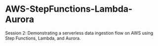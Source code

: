 # AWS-StepFunctions-Lambda-Aurora
Session 2: Demonstrating a serverless data ingestion flow on AWS using Step Functions, Lambda, and Aurora.
